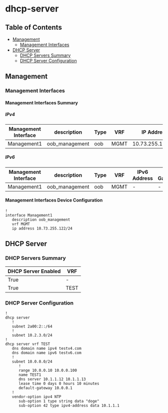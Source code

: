 # dhcp-server

## Table of Contents

- [Management](#management)
  - [Management Interfaces](#management-interfaces)
- [DHCP Server](#dhcp-server)
  - [DHCP Servers Summary](#dhcp-servers-summary)
  - [DHCP Server Configuration](#dhcp-server-configuration)

## Management

### Management Interfaces

#### Management Interfaces Summary

##### IPv4

| Management Interface | description | Type | VRF | IP Address | Gateway |
| -------------------- | ----------- | ---- | --- | ---------- | ------- |
| Management1 | oob_management | oob | MGMT | 10.73.255.122/24 | 10.73.255.2 |

##### IPv6

| Management Interface | description | Type | VRF | IPv6 Address | IPv6 Gateway |
| -------------------- | ----------- | ---- | --- | ------------ | ------------ |
| Management1 | oob_management | oob | MGMT | - | - |

#### Management Interfaces Device Configuration

```eos
!
interface Management1
   description oob_management
   vrf MGMT
   ip address 10.73.255.122/24
```

## DHCP Server

### DHCP Servers Summary

| DHCP Server Enabled | VRF |
| ------------------- | --- |
| True | - |
| True | TEST |

### DHCP Server Configuration

```eos
!
dhcp server
   !
   subnet 2a00:2::/64
   !
   subnet 10.2.3.0/24
!
dhcp server vrf TEST
   dns domain name ipv4 testv4.com
   dns domain name ipv6 testv6.com
   !
   subnet 10.0.0.0/24
      !
      range 10.0.0.10 10.0.0.100
      name TEST1
      dns server 10.1.1.12 10.1.1.13
      lease time 0 days 0 hours 10 minutes
      default-gateway 10.0.0.1
   !
   vendor-option ipv4 NTP
      sub-option 1 type string data "doge"
      sub-option 42 type ipv4-address data 10.1.1.1
```
